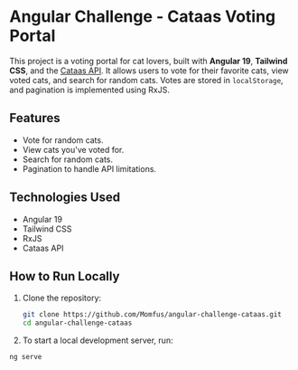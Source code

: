 
# Angular Challenge - Cataas Voting Portal

This project is a voting portal for cat lovers, built with **Angular 19**, **Tailwind CSS**, and the [Cataas API](https://cataas.com/). It allows users to vote for their favorite cats, view voted cats, and search for random cats. Votes are stored in `localStorage`, and pagination is implemented using RxJS.

## Features

- Vote for random cats.
- View cats you've voted for.
- Search for random cats.
- Pagination to handle API limitations.

## Technologies Used

- Angular 19
- Tailwind CSS
- RxJS
- Cataas API

## How to Run Locally

1. Clone the repository:

   ```bash
   git clone https://github.com/Momfus/angular-challenge-cataas.git
   cd angular-challenge-cataas

2. To start a local development server, run:

  ```bash
  ng serve
  ``` 
